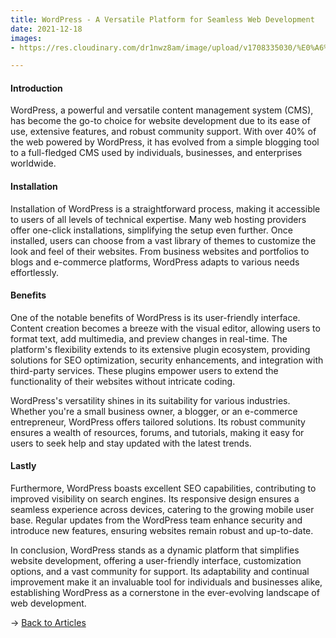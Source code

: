 ```yaml
---
title: WordPress - A Versatile Platform for Seamless Web Development
date: 2021-12-18
images: 
- https://res.cloudinary.com/dr1nwz8am/image/upload/v1708335030/%E0%A6%A1%E0%A6%BE%E0%A6%9F%E0%A6%BE_%E0%A6%9F%E0%A6%BE%E0%A6%87%E0%A6%AA_fh8fnn_xexdvk.webp

---
```


#### Introduction


WordPress, a powerful and versatile content management system (CMS), has become the go-to choice for website development due to its ease of use, extensive features, and robust community support. With over 40% of the web powered by WordPress, it has evolved from a simple blogging tool to a full-fledged CMS used by individuals, businesses, and enterprises worldwide.

#### Installation

Installation of WordPress is a straightforward process, making it accessible to users of all levels of technical expertise. Many web hosting providers offer one-click installations, simplifying the setup even further. Once installed, users can choose from a vast library of themes to customize the look and feel of their websites. From business websites and portfolios to blogs and e-commerce platforms, WordPress adapts to various needs effortlessly.

#### Benefits

One of the notable benefits of WordPress is its user-friendly interface. Content creation becomes a breeze with the visual editor, allowing users to format text, add multimedia, and preview changes in real-time. The platform's flexibility extends to its extensive plugin ecosystem, providing solutions for SEO optimization, security enhancements, and integration with third-party services. These plugins empower users to extend the functionality of their websites without intricate coding.

WordPress's versatility shines in its suitability for various industries. Whether you're a small business owner, a blogger, or an e-commerce entrepreneur, WordPress offers tailored solutions. Its robust community ensures a wealth of resources, forums, and tutorials, making it easy for users to seek help and stay updated with the latest trends.

#### Lastly

Furthermore, WordPress boasts excellent SEO capabilities, contributing to improved visibility on search engines. Its responsive design ensures a seamless experience across devices, catering to the growing mobile user base. Regular updates from the WordPress team enhance security and introduce new features, ensuring websites remain robust and up-to-date.

In conclusion, WordPress stands as a dynamic platform that simplifies website development, offering a user-friendly interface, customization options, and a vast community for support. Its adaptability and continual improvement make it an invaluable tool for individuals and businesses alike, establishing WordPress as a cornerstone in the ever-evolving landscape of web development.

→ [Back to Articles](/articles)
